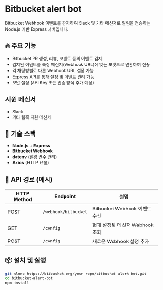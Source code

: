 # Bitbucket alert bot

Bitbucket Webhook 이벤트를 감지하여 Slack 및 기타 메신저로 알림을 전송하는 Node.js 기반 Express 서버입니다.

## 🔥 주요 기능
- Bitbucket PR 생성, 리뷰, 코멘트 등의 이벤트 감지
- 감지된 이벤트를 특정 메신저(Webhook URL)에 맞는 포맷으로 변환하여 전송
- 각 채팅방별로 다른 Webhook URL 설정 가능
- Express API를 통해 설정 및 이벤트 관리 가능
- 보안 설정 (API Key 또는 인증 방식 추가 예정)

## 지원 메신저
- Slack
- 기타 웹훅 지원 메신저

## 🚀 기술 스택
- **Node.js** + **Express**
- **Bitbucket Webhook**
- **dotenv** (환경 변수 관리)
- **Axios** (HTTP 요청)

## 📌 API 경로 (예시)
| HTTP Method | Endpoint                  | 설명 |
|------------|---------------------------|------|
| POST       | `/webhook/bitbucket`       | Bitbucket Webhook 이벤트 수신 |
| GET        | `/config`                  | 현재 설정된 메신저 Webhook 조회 |
| POST       | `/config`                   | 새로운 Webhook 설정 추가 |

## 📦 설치 및 실행
```sh
git clone https://bitbucket.org/your-repo/bitbucket-alert-bot.git
cd bitbucket-alert-bot
npm install
